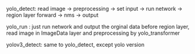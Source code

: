 yolo_detect: read image -> preprocessing -> set input -> run network -> region layer forward -> nms -> output

yolo_run   : just run network and output the orginal data before region layer,
             read image in ImageData layer and preprocessing by yolo_transformer

yolov3_detect: same to yolo_detect, except yolo version
